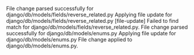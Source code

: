 File change parsed successfully for django/db/models/fields/reverse_related.py
Applying file update for django/db/models/fields/reverse_related.py
[file-update] Failed to find match for django/db/models/fields/reverse_related.py.
File change parsed successfully for django/db/models/enums.py
Applying file update for django/db/models/enums.py
File change applied to django/db/models/enums.py.
